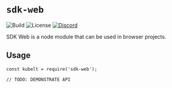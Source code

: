 # `sdk-web`

![Build](https://img.shields.io/github/workflow/status/kubelt/kubelt/next)
![License](https://img.shields.io/github/license/kubelt/kubelt?label=Apache%202.0)
[![Discord](https://img.shields.io/discord/790660849471062046?label=Discord)](https://discord.gg/m8NbsgByA9)

SDK Web is a node module that can be used in browser projects.

## Usage

```
const kubelt = require('sdk-web');

// TODO: DEMONSTRATE API
```
